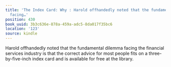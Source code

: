 ```yaml
---
title: 'The Index Card: Why : Harold offhandedly noted that the fundamental dilemma
  facing…'
position: 430
book_uuid: 3b3c636e-878a-459a-adc5-8da017f35bc6
location: '123'
source: kindle
---
```


Harold offhandedly noted that the fundamental dilemma facing the financial services industry is that the correct advice for most people fits on a three-by-five-inch index card and is available for free at the library.